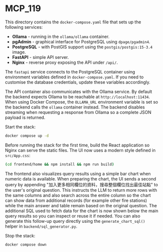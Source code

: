 # MCP_119

This directory contains the `docker-compose.yaml` file that sets up the following services:

- **Ollama** - running in the `ollama/ollama` container.
- **pgAdmin** - graphical interface for PostgreSQL using `dpage/pgadmin4`.
- **PostgreSQL** - with PostGIS support using the `postgis/postgis:15-3.4` image.
- **FastAPI** - simple API server.
- **Nginx** - reverse proxy exposing the API under `/api/`.

The `fastapi` service connects to the PostgreSQL container using environment
variables defined in `docker-compose.yaml`. If you need to customise the
database credentials, update these variables accordingly.

The API container also communicates with the Ollama service. By default the
backend expects Ollama to be reachable at `http://localhost:11434`. When using
Docker Compose, the `OLLAMA_URL` environment variable is set so the backend
calls the `ollama` container instead. The backend disables streaming when
requesting a response from Ollama so a complete JSON payload is returned.

Start the stack:

```bash
docker compose up -d
```

Before running the stack for the first time, build the React application so Nginx can serve the static files. The UI now uses a modern style defined in `src/App.css`:

```bash
(cd frontend/home && npm install && npm run build)
```

The frontend also visualizes query results using a simple bar chart when numeric data is available.
When preparing the chart, the UI sends a second query by appending
"加入更多相同欄位的資料，搜尋整個欄位找出最佳站點" to the user's original
question. This instructs the LLM to return more rows with the same columns
and also search across the entire column so the chart can show data from
additional records (for example other fire stations) while the main answer
and table remain based on the original question.
The additional SQL used to fetch data for the chart is now shown below the
main query results so you can inspect or reuse it if needed.
You can also generate this follow-up query directly using the
`generate_chart_sql()` helper in `backend/sql_generator.py`.

Stop the stack:

```bash
docker compose down
```
